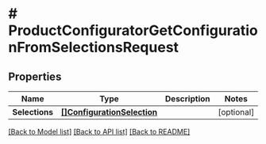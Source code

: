 # # ProductConfiguratorGetConfigurationFromSelectionsRequest


## Properties 


Name | Type | Description | Notes
------------ | ------------- | ------------- | -------------
**Selections**| [**[]ConfigurationSelection**](ConfigurationSelection.md) |   | [optional]


[[Back to Model list]](../../README.md#models) [[Back to API list]](../../README.md#endpoints) [[Back to README]](../../README.md)

